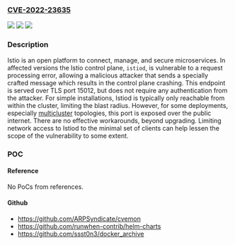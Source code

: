 ### [CVE-2022-23635](https://cve.mitre.org/cgi-bin/cvename.cgi?name=CVE-2022-23635)
![](https://img.shields.io/static/v1?label=Product&message=istio&color=blue)
![](https://img.shields.io/static/v1?label=Version&message=n%2Fa&color=blue)
![](https://img.shields.io/static/v1?label=Vulnerability&message=CWE-287%3A%20Improper%20Authentication&color=brighgreen)

### Description

Istio is an open platform to connect, manage, and secure microservices. In affected versions the Istio control plane, `istiod`, is vulnerable to a request processing error, allowing a malicious attacker that sends a specially crafted message which results in the control plane crashing. This endpoint is served over TLS port 15012, but does not require any authentication from the attacker. For simple installations, Istiod is typically only reachable from within the cluster, limiting the blast radius. However, for some deployments, especially [multicluster](https://istio.io/latest/docs/setup/install/multicluster/primary-remote/) topologies, this port is exposed over the public internet. There are no effective workarounds, beyond upgrading. Limiting network access to Istiod to the minimal set of clients can help lessen the scope of the vulnerability to some extent.

### POC

#### Reference
No PoCs from references.

#### Github
- https://github.com/ARPSyndicate/cvemon
- https://github.com/runwhen-contrib/helm-charts
- https://github.com/ssst0n3/docker_archive

